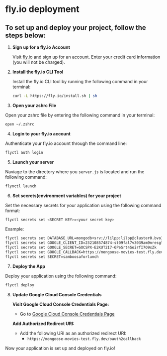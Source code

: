 # fly.io deployment

## To set up and deploy your project, follow the steps below:

1. **Sign up for a fly.io Account**

   Visit [fly.io](https://fly.io) and sign up for an account. Enter your credit card information (you will not be charged).

2. **Install the fly.io CLI Tool**

   Install the fly.io CLI tool by running the following command in your terminal:

   ```bash
   curl -L https://fly.io/install.sh | sh
   ```

3. **Open your zshrc File**

  Open your zshrc file by entering the following command in your terminal:

  ```bash 
  open ~/.zshrc
  ```

4. **Login to your fly.io account** 

  Authenticate your fly.io account through the command line:

  ```bash
  flyctl auth login
  ```

5. **Launch your server**

  Naviage to the directory where you `server.js` is located and run the following     command:

  ```bash
  flynctl launch
  ```

6.  **Set secrets(environment variables) for your project**

  Set the necessary secrets for your application using the following command format:

  ```bash
  flyctl secrets set <SECRET KEY>=<your secret key>
  ```

  Example:

  ```bash
  flyctl secrets set DATABASE_URL=mongodb+srv://lilpp:lilpp@cluster0.bvo1sdn.mongodb.net/mongoose-movies?retryWrites=true&w=majority
flyctl secrets set GOOGLE_CLIENT_ID=232108574874-st09fal7v3039am9nresglkv9sa6mb3b.apps.googleusercontent.com
flyctl secrets set GOOGLE_SECRET=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
flyctl secrets set GOOGLE_CALLBACK=https://mongoose-movies-test.fly.dev/oauth2callback
flyctl secrets set SECRET=samboosaforlunch
  ```

7.  **Deploy the App**

  Deploy your application using the following command:

  ```bash
  flyctl deploy
  ```

8. **Update Google Cloud Console Credentials**

     **Visit Google Cloud Console Credentials Page:**
     - Go to [Google Cloud Console Credentials Page](https://console.cloud.google.com/apis/credentials)

     **Add Authorized Redirect URI:**
     - Add the following URI as an authorized redirect URI:
       - `https://mongoose-movies-test.fly.dev/oauth2callback`


Now your application is set up and deployed on fly.io!



